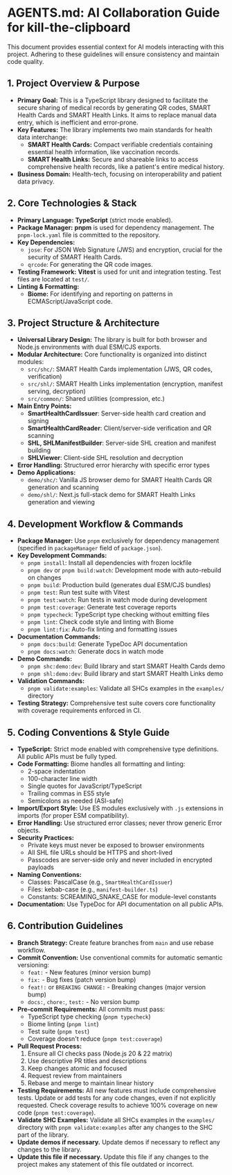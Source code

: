 # AGENTS.md: AI Collaboration Guide for kill-the-clipboard

This document provides essential context for AI models interacting with this project. Adhering to these guidelines will ensure consistency and maintain code quality.

## 1. Project Overview & Purpose

* **Primary Goal:** This is a TypeScript library designed to facilitate the secure sharing of medical records by generating QR codes, SMART Health Cards and SMART Health Links. It aims to replace manual data entry, which is inefficient and error-prone.
* **Key Features:** The library implements two main standards for health data interchange:
    * **SMART Health Cards:** Compact verifiable credentials containing essential health information, like vaccination records.
    * **SMART Health Links:** Secure and shareable links to access comprehensive health records, like a patient's entire medical history.
* **Business Domain:** Health-tech, focusing on interoperability and patient data privacy.

## 2. Core Technologies & Stack

* **Primary Language:** **TypeScript** (strict mode enabled).
* **Package Manager:** **pnpm** is used for dependency management. The `pnpm-lock.yaml` file is committed to the repository.
* **Key Dependencies:**
    * `jose`: For JSON Web Signature (JWS) and encryption, crucial for the security of SMART Health Cards.
    * `qrcode`: For generating the QR code images.
* **Testing Framework:** **Vitest** is used for unit and integration testing. Test files are located at `test/`.
* **Linting & Formatting:**
    * **Biome:** For identifying and reporting on patterns in ECMAScript/JavaScript code.

## 3. Project Structure & Architecture

* **Universal Library Design:** The library is built for both browser and Node.js environments with dual ESM/CJS exports.
* **Modular Architecture:** Core functionality is organized into distinct modules:
    * `src/shc/`: SMART Health Cards implementation (JWS, QR codes, verification)
    * `src/shl/`: SMART Health Links implementation (encryption, manifest serving, decryption)
    * `src/common/`: Shared utilities (compression, etc.)
* **Main Entry Points:**
    * **SmartHealthCardIssuer**: Server-side health card creation and signing
    * **SmartHealthCardReader**: Client/server-side verification and QR scanning
    * **SHL, SHLManifestBuilder**: Server-side SHL creation and manifest building
    * **SHLViewer**: Client-side SHL resolution and decryption
* **Error Handling:** Structured error hierarchy with specific error types
* **Demo Applications:**
    * `demo/shc/`: Vanilla JS browser demo for SMART Health Cards QR generation and scanning
    * `demo/shl/`: Next.js full-stack demo for SMART Health Links generation and viewing

## 4. Development Workflow & Commands

* **Package Manager:** Use `pnpm` exclusively for dependency management (specified in `packageManager` field of `package.json`).
* **Key Development Commands:**
    * `pnpm install`: Install all dependencies with frozen lockfile
    * `pnpm dev` or `pnpm build:watch`: Development mode with auto-rebuild on changes
    * `pnpm build`: Production build (generates dual ESM/CJS bundles)
    * `pnpm test`: Run test suite with Vitest
    * `pnpm test:watch`: Run tests in watch mode during development
    * `pnpm test:coverage`: Generate test coverage reports
    * `pnpm typecheck`: TypeScript type checking without emitting files
    * `pnpm lint`: Check code style and linting with Biome
    * `pnpm lint:fix`: Auto-fix linting and formatting issues
* **Documentation Commands:**
    * `pnpm docs:build`: Generate TypeDoc API documentation
    * `pnpm docs:watch`: Generate docs in watch mode
* **Demo Commands:**
    * `pnpm shc:demo:dev`: Build library and start SMART Health Cards demo
    * `pnpm shl:demo:dev`: Build library and start SMART Health Links demo
* **Validation Commands:**
    * `pnpm validate:examples`: Validate all SHCs examples in the `examples/` directory
* **Testing Strategy:** Comprehensive test suite covers core functionality with coverage requirements enforced in CI.

## 5. Coding Conventions & Style Guide

* **TypeScript:** Strict mode enabled with comprehensive type definitions. All public APIs must be fully typed.
* **Code Formatting:** Biome handles all formatting and linting:
    * 2-space indentation
    * 100-character line width
    * Single quotes for JavaScript/TypeScript
    * Trailing commas in ES5 style
    * Semicolons as needed (ASI-safe)
* **Import/Export Style:** Use ES modules exclusively with `.js` extensions in imports (for proper ESM compatibility).
* **Error Handling:** Use structured error classes; never throw generic Error objects.
* **Security Practices:**
    * Private keys must never be exposed to browser environments
    * All SHL file URLs should be HTTPS and short-lived
    * Passcodes are server-side only and never included in encrypted payloads
* **Naming Conventions:**
    * Classes: PascalCase (e.g., `SmartHealthCardIssuer`)
    * Files: kebab-case (e.g., `manifest-builder.ts`)
    * Constants: SCREAMING_SNAKE_CASE for module-level constants
* **Documentation:** Use TypeDoc for API documentation on all public APIs.

## 6. Contribution Guidelines

* **Branch Strategy:** Create feature branches from `main` and use rebase workflow.
* **Commit Convention:** Use conventional commits for automatic semantic versioning:
    * `feat:` - New features (minor version bump)
    * `fix:` - Bug fixes (patch version bump)
    * `feat!:` or `BREAKING CHANGE:` - Breaking changes (major version bump)
    * `docs:`, `chore:`, `test:` - No version bump
* **Pre-commit Requirements:** All commits must pass:
    * TypeScript type checking (`pnpm typecheck`)
    * Biome linting (`pnpm lint`)
    * Test suite (`pnpm test`)
    * Coverage doesn't reduce (`pnpm test:coverage`)
* **Pull Request Process:**
    1. Ensure all CI checks pass (Node.js 20 & 22 matrix)
    2. Use descriptive PR titles and descriptions
    3. Keep changes atomic and focused
    4. Request review from maintainers
    5. Rebase and merge to maintain linear history
* **Testing Requirements:** All new features must include comprehensive tests. Update or add tests for any code changes, even if not explicitly requested. Check coverage results to achieve 100% coverage on new code (`pnpm test:coverage`).
* **Validate SHC Examples:** Validate all SHCs examples in the `examples/` directory with `pnpm validate:examples` after any changes to the SHC part of the library.
* **Update demos if necessary.** Update demos if necessary to reflect any changes to the library.
* **Update this file if necessary.** Update this file if any changes to the project makes any statement of this file outdated or incorrect.
